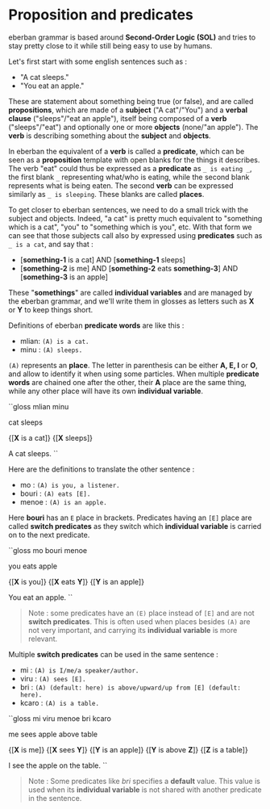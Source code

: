 # Proposition and predicates

eberban grammar is based around __Second-Order Logic (SOL)__ and tries to stay
pretty close to it while still being easy to use by humans.

Let's first start with some english sentences such as :

- "A cat sleeps."
- "You eat an apple."

These are statement about something being true (or false), and are called
__propositions__, which are made of a __subject__ ("A cat"/"You") and a __verbal
clause__ ("sleeps"/"eat an apple"), itself being composed of a __verb__
("sleeps"/"eat") and optionally one or more __objects__ (none/"an apple"). The
__verb__ is describing something about the __subject__ and __objects__.

In eberban the equivalent of a __verb__ is called a __predicate__, which can be
seen as a __proposition__ template with open blanks for the things it describes.
The verb "eat" could thus be expressed as a __predicate__ as `_ is eating _`,
the first blank `_` representing what/who is eating, while the second blank
represents what is being eaten. The second __verb__ can be expressed similarly
as `_ is sleeping`. These blanks are called __places__.

To get closer to eberban sentences, we need to do a small trick with the subject
and objects. Indeed, "a cat" is pretty much equivalent to "something which is a
cat", "you" to "something which is you", etc. With that form we can see that
those subjects call also by expressed using __predicates__ such as `_ is a cat`,
and say that :

- \[__something-1__ is a cat\] AND \[__something-1__ sleeps\]
- \[__something-2__ is me\] AND \[__something-2__ eats __something-3__\] AND
  \[__something-3__ is an apple\]

These "__somethings__" are called __individual variables__ and are managed by
the eberban grammar, and we'll write them in glosses as letters such as __X__
or __Y__ to keep things short.

Definitions of eberban __predicate words__ are like this :

- mlian: `(A) is a cat.`
- minu : `(A) sleeps.`

`(A)` represents an __place__. The letter in parenthesis can be either
**A, E, I** or **O**, and allow to identify it when using some particles.
When multiple __predicate words__ are chained one after the other, their **A**
place are the same thing, while any other place will have its own
__individual variable__.

``gloss
mlian minu

cat sleeps

{\[__X__ is a cat\]} {\[__X__ sleeps\]} 

A cat sleeps.
``

Here are the definitions to translate the other sentence :

- mo : `(A) is you, a listener.`
- bouri : `(A) eats [E].`
- menoe : `(A) is an apple.`

Here __bouri__ has an `E` place in brackets. Predicates having an `[E]` place
are called __switch predicates__ as they switch which __individual variable__
is carried on to the next predicate.

``gloss
mo bouri menoe

you eats apple

{\[__X__ is you\]} {\[__X__ eats __Y__\]} {\[__Y__ is an apple\]}

You eat an apple.
``

> Note : some predicates have an `(E)` place instead of `[E]` and are
> not __switch predicates__. This is often used when places besides `(A)` are
> not very important, and carrying its __individual variable__ is more relevant.

Multiple __switch predicates__ can be used in the same sentence :

- mi : `(A) is I/me/a speaker/author.`
- viru : `(A) sees [E].`
- bri : `(A) (default: here) is above/upward/up from [E] (default: here).`
- kcaro : `(A) is a table.`

``gloss
mi viru menoe bri kcaro

me sees apple above table

{\[__X__ is me\]} {\[__X__ sees __Y__\]} {\[__Y__ is an apple\]}
{\[__Y__ is above __Z__\]} {\[__Z__ is a table\]}

I see the apple on the table.
``

> Note : Some predicates like _bri_ specifies a __default__ value. This value is used when
> its __individual variable__ is not shared with another predicate in the
> sentence.